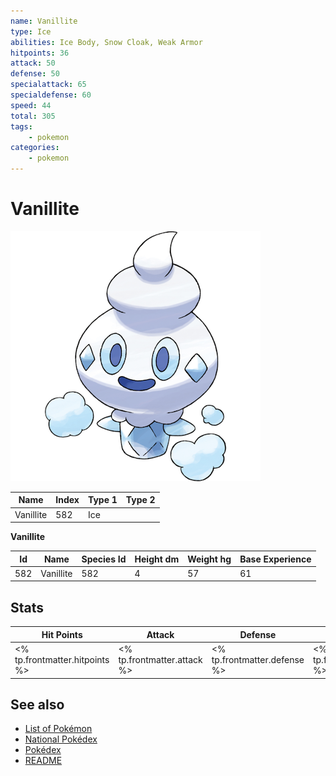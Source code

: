 ```yaml
---
name: Vanillite
type: Ice
abilities: Ice Body, Snow Cloak, Weak Armor
hitpoints: 36
attack: 50
defense: 50
specialattack: 65
specialdefense: 60
speed: 44
total: 305
tags:
    - pokemon
categories:
    - pokemon
---
```


# Vanillite


![Vanillite](images/582.png)

| **Name** | **Index** | **Type 1** | **Type 2** |
|----|----|----|----|
| Vanillite | 582 | Ice  |  |

**Vanillite** 




| **Id** | **Name** | **Species Id** | **Height dm** | **Weight hg** | **Base Experience** |
|--------|----------|----------------|------------|------------|---------------------|
| 582 | Vanillite | 582 | 4 | 57 | 61 |



## Stats

| **Hit Points** | **Attack** | **Defense** | **Special Attack** | **Special Defense** | **Speed** | **Total** |
|----------------|------------|-------------|--------------------|---------------------|-----------|-----------|
| <% tp.frontmatter.hitpoints %> | <% tp.frontmatter.attack %> | <% tp.frontmatter.defense %> | <% tp.frontmatter.specialattack %> | <% tp.frontmatter.specialdefense %> | <% tp.frontmatter.speed %> | <% tp.frontmatter.total %> |

## See also

- [List of Pokémon](../pokemon.md)
- [National Pokédex](../national_pokedex.md)
- [Pokédex](../pokedex.md)
- [README](../README.md)
